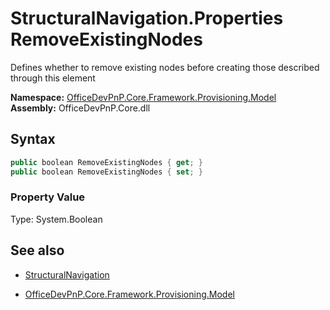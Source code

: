 # StructuralNavigation.Properties RemoveExistingNodes
Defines whether to remove existing nodes before creating those described through this element  

**Namespace:** [OfficeDevPnP.Core.Framework.Provisioning.Model](OfficeDevPnP.Core.Framework.Provisioning.Model.md)  
**Assembly:** OfficeDevPnP.Core.dll  
## Syntax
```C#
public boolean RemoveExistingNodes { get; }
public boolean RemoveExistingNodes { set; }
```

### Property Value
Type: System.Boolean  

## See also
- [StructuralNavigation](StructuralNavigation.md) 

- [OfficeDevPnP.Core.Framework.Provisioning.Model](OfficeDevPnP.Core.Framework.Provisioning.Model.md)
